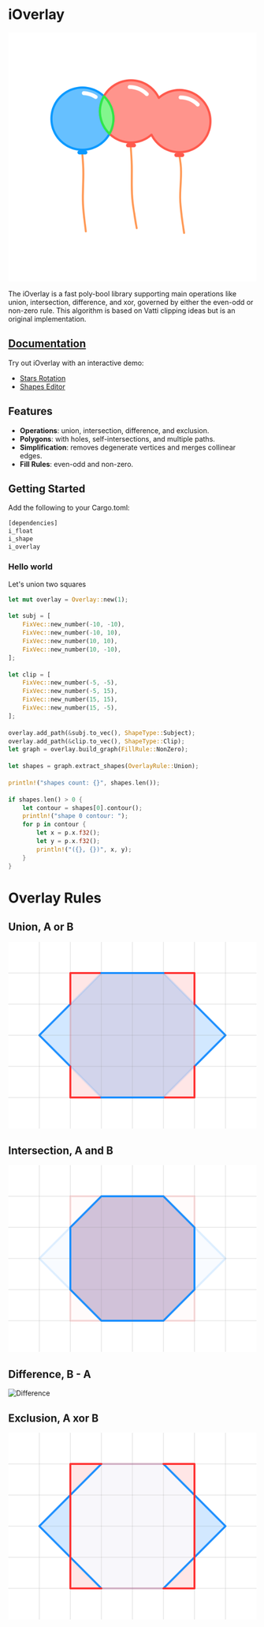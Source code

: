 # iOverlay
![Balloons](Readme/balloons.svg)

The iOverlay is a fast poly-bool library supporting main operations like union, intersection, difference, and xor, governed by either the even-odd or non-zero rule. This algorithm is based on Vatti clipping ideas but is an original implementation.


## [Documentation](https://ishape-rust.github.io/iShape-js/overlay/stars_demo.html)
Try out iOverlay with an interactive demo:

- [Stars Rotation](https://ishape-rust.github.io/iShape-js/overlay/stars_demo.html)
- [Shapes Editor](https://ishape-rust.github.io/iShape-js/overlay/shapes_editor.html)



## Features

- **Operations**: union, intersection, difference, and exclusion.
- **Polygons**: with holes, self-intersections, and multiple paths.
- **Simplification**: removes degenerate vertices and merges collinear edges.
- **Fill Rules**: even-odd and non-zero.

## Getting Started

Add the following to your Cargo.toml:
```
[dependencies]
i_float
i_shape
i_overlay
```

### Hello world

Let's union two squares
```rust
let mut overlay = Overlay::new(1);

let subj = [
    FixVec::new_number(-10, -10),
    FixVec::new_number(-10, 10),
    FixVec::new_number(10, 10),
    FixVec::new_number(10, -10),
];

let clip = [
    FixVec::new_number(-5, -5),
    FixVec::new_number(-5, 15),
    FixVec::new_number(15, 15),
    FixVec::new_number(15, -5),
];

overlay.add_path(&subj.to_vec(), ShapeType::Subject);
overlay.add_path(&clip.to_vec(), ShapeType::Clip);
let graph = overlay.build_graph(FillRule::NonZero);

let shapes = graph.extract_shapes(OverlayRule::Union);

println!("shapes count: {}", shapes.len());

if shapes.len() > 0 {
    let contour = shapes[0].contour();
    println!("shape 0 contour: ");
    for p in contour {
        let x = p.x.f32();
        let y = p.x.f32();
        println!("({}, {})", x, y);
    }
}
```

# Overlay Rules

## Union, A or B
![Union](Readme/union.svg)

## Intersection, A and B
![Intersection](Readme/intersection.svg)

## Difference, B - A
![Difference](Readme/difference.svg)

## Exclusion, A xor B
![Exclusion](Readme/exclusion.svg)
